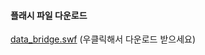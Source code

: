 #### 플래시 파일 다운로드

[data_bridge.swf](../../../../demo/jindo.DataBridge/data_bridge.swf) (우클릭해서 다운로드 받으세요)